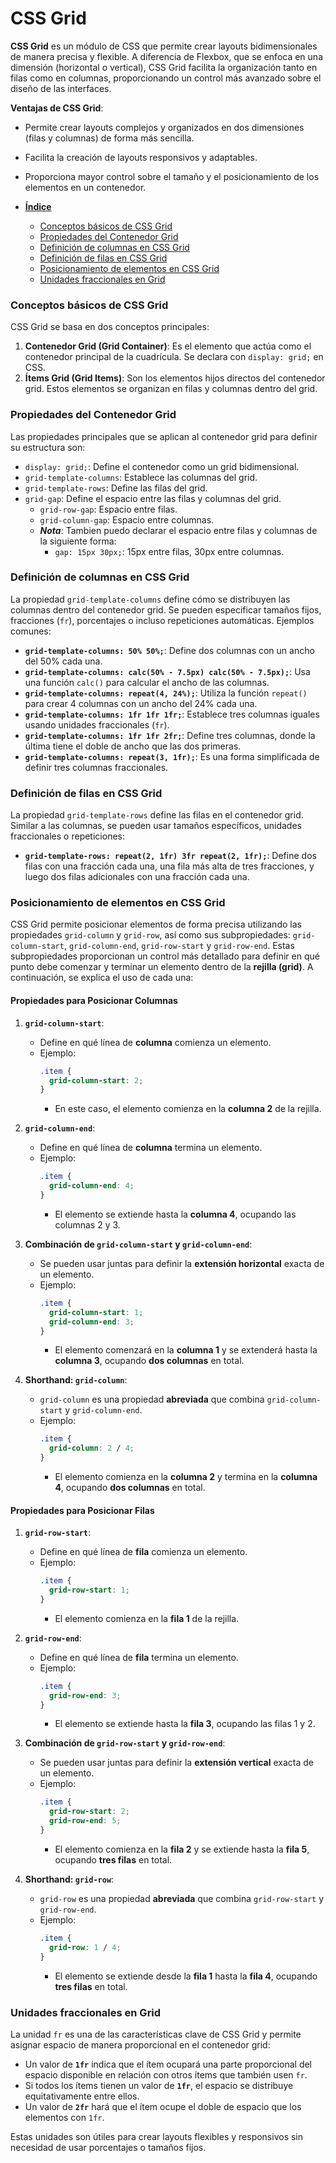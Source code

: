 # **CSS Grid**

**CSS Grid** es un módulo de CSS que permite crear layouts bidimensionales de manera precisa y flexible. A diferencia de Flexbox, que se enfoca en una dimensión (horizontal o vertical), CSS Grid facilita la organización tanto en filas como en columnas, proporcionando un control más avanzado sobre el diseño de las interfaces.

**Ventajas de CSS Grid**:

- Permite crear layouts complejos y organizados en dos dimensiones (filas y columnas) de forma más sencilla.
- Facilita la creación de layouts responsivos y adaptables.
- Proporciona mayor control sobre el tamaño y el posicionamiento de los elementos en un contenedor.

- [**Índice**](#css-grid)
  - [Conceptos básicos de CSS Grid](#conceptos-básicos-de-css-grid)
  - [Propiedades del Contenedor Grid](#propiedades-del-contenedor-grid)
  - [Definición de columnas en CSS Grid](#definición-de-columnas-en-css-grid)
  - [Definición de filas en CSS Grid](#definición-de-filas-en-css-grid)
  - [Posicionamiento de elementos en CSS Grid](#posicionamiento-de-elementos-en-css-grid)
  - [Unidades fraccionales en Grid](#unidades-fraccionales-en-grid)

### Conceptos básicos de CSS Grid

CSS Grid se basa en dos conceptos principales:

1. **Contenedor Grid (Grid Container)**: Es el elemento que actúa como el contenedor principal de la cuadrícula. Se declara con `display: grid;` en CSS.
2. **Ítems Grid (Grid Items)**: Son los elementos hijos directos del contenedor grid. Estos elementos se organizan en filas y columnas dentro del grid.

### Propiedades del Contenedor Grid

Las propiedades principales que se aplican al contenedor grid para definir su estructura son:

- `display: grid;`: Define el contenedor como un grid bidimensional.
- `grid-template-columns`: Establece las columnas del grid.
- `grid-template-rows`: Define las filas del grid.
- `grid-gap`: Define el espacio entre las filas y columnas del grid.
  - `grid-row-gap`: Espacio entre filas.
  - `grid-column-gap`: Espacio entre columnas.
  - _**Nota**_: Tambien puedo declarar el espacio entre filas y columnas de la siguiente forma:
    - `gap: 15px 30px;`: 15px entre filas, 30px entre columnas.

### Definición de columnas en CSS Grid

La propiedad `grid-template-columns` define cómo se distribuyen las columnas dentro del contenedor grid. Se pueden especificar tamaños fijos, fracciones (`fr`), porcentajes o incluso repeticiones automáticas. Ejemplos comunes:

- **`grid-template-columns: 50% 50%;`**: Define dos columnas con un ancho del 50% cada una.
- **`grid-template-columns: calc(50% - 7.5px) calc(50% - 7.5px);`**: Usa una función `calc()` para calcular el ancho de las columnas.
- **`grid-template-columns: repeat(4, 24%);`**: Utiliza la función `repeat()` para crear 4 columnas con un ancho del 24% cada una.
- **`grid-template-columns: 1fr 1fr 1fr;`**: Establece tres columnas iguales usando unidades fraccionales (`fr`).
- **`grid-template-columns: 1fr 1fr 2fr;`**: Define tres columnas, donde la última tiene el doble de ancho que las dos primeras.
- **`grid-template-columns: repeat(3, 1fr);`**: Es una forma simplificada de definir tres columnas fraccionales.

### Definición de filas en CSS Grid

La propiedad `grid-template-rows` define las filas en el contenedor grid. Similar a las columnas, se pueden usar tamaños específicos, unidades fraccionales o repeticiones:

- **`grid-template-rows: repeat(2, 1fr) 3fr repeat(2, 1fr);`**: Define dos filas con una fracción cada una, una fila más alta de tres fracciones, y luego dos filas adicionales con una fracción cada una.

### Posicionamiento de elementos en CSS Grid

CSS Grid permite posicionar elementos de forma precisa utilizando las propiedades `grid-column` y `grid-row`, así como sus subpropiedades: `grid-column-start`, `grid-column-end`, `grid-row-start` y `grid-row-end`. Estas subpropiedades proporcionan un control más detallado para definir en qué punto debe comenzar y terminar un elemento dentro de la **rejilla (grid)**. A continuación, se explica el uso de cada una:

#### Propiedades para Posicionar Columnas

1. **`grid-column-start`**:

   - Define en qué línea de **columna** comienza un elemento.
   - Ejemplo:
     ```css
     .item {
       grid-column-start: 2;
     }
     ```
     - En este caso, el elemento comienza en la **columna 2** de la rejilla.

2. **`grid-column-end`**:

   - Define en qué línea de **columna** termina un elemento.
   - Ejemplo:
     ```css
     .item {
       grid-column-end: 4;
     }
     ```
     - El elemento se extiende hasta la **columna 4**, ocupando las columnas 2 y 3.

3. **Combinación de `grid-column-start` y `grid-column-end`**:

   - Se pueden usar juntas para definir la **extensión horizontal** exacta de un elemento.
   - Ejemplo:
     ```css
     .item {
       grid-column-start: 1;
       grid-column-end: 3;
     }
     ```
     - El elemento comenzará en la **columna 1** y se extenderá hasta la **columna 3**, ocupando **dos columnas** en total.

4. **Shorthand: `grid-column`**:
   - `grid-column` es una propiedad **abreviada** que combina `grid-column-start` y `grid-column-end`.
   - Ejemplo:
     ```css
     .item {
       grid-column: 2 / 4;
     }
     ```
     - El elemento comienza en la **columna 2** y termina en la **columna 4**, ocupando **dos columnas** en total.

#### Propiedades para Posicionar Filas

1. **`grid-row-start`**:

   - Define en qué línea de **fila** comienza un elemento.
   - Ejemplo:
     ```css
     .item {
       grid-row-start: 1;
     }
     ```
     - El elemento comienza en la **fila 1** de la rejilla.

2. **`grid-row-end`**:

   - Define en qué línea de **fila** termina un elemento.
   - Ejemplo:
     ```css
     .item {
       grid-row-end: 3;
     }
     ```
     - El elemento se extiende hasta la **fila 3**, ocupando las filas 1 y 2.

3. **Combinación de `grid-row-start` y `grid-row-end`**:

   - Se pueden usar juntas para definir la **extensión vertical** exacta de un elemento.
   - Ejemplo:
     ```css
     .item {
       grid-row-start: 2;
       grid-row-end: 5;
     }
     ```
     - El elemento comienza en la **fila 2** y se extiende hasta la **fila 5**, ocupando **tres filas** en total.

4. **Shorthand: `grid-row`**:
   - `grid-row` es una propiedad **abreviada** que combina `grid-row-start` y `grid-row-end`.
   - Ejemplo:
     ```css
     .item {
       grid-row: 1 / 4;
     }
     ```
     - El elemento se extiende desde la **fila 1** hasta la **fila 4**, ocupando **tres filas** en total.

### Unidades fraccionales en Grid

La unidad `fr` es una de las características clave de CSS Grid y permite asignar espacio de manera proporcional en el contenedor grid:

- Un valor de **`1fr`** indica que el ítem ocupará una parte proporcional del espacio disponible en relación con otros ítems que también usen `fr`.
- Si todos los ítems tienen un valor de **`1fr`**, el espacio se distribuye equitativamente entre ellos.
- Un valor de **`2fr`** hará que el ítem ocupe el doble de espacio que los elementos con `1fr`.

Estas unidades son útiles para crear layouts flexibles y responsivos sin necesidad de usar porcentajes o tamaños fijos.
